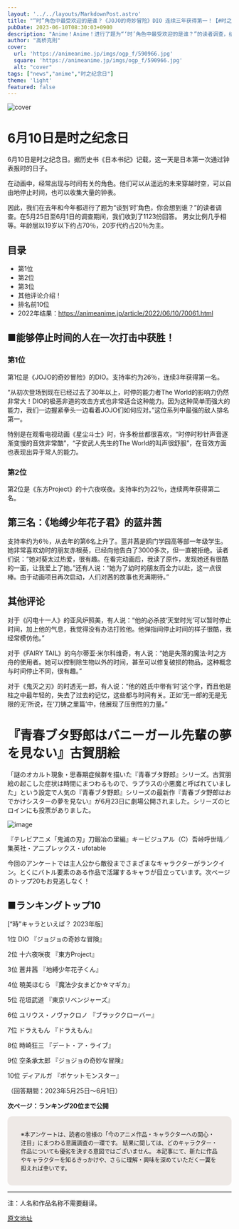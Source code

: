```yaml
---
layout: '../../layouts/MarkdownPost.astro'
title: "“时”角色中最受欢迎的是谁？《JOJO的奇妙冒险》DIO 连续三年获得第一！【#时之纪念日】23年版"
pubDate: 2023-06-10T08:30:03+0900
description: "Anime！Anime！进行了题为“‘时’角色中最受欢迎的是谁？”的读者调查，结果公布。"
author: "高桥克則"
cover:
  url: 'https://animeanime.jp/imgs/ogp_f/590966.jpg'
  square: 'https://animeanime.jp/imgs/ogp_f/590966.jpg'
  alt: "cover"
tags: ["news","anime","时之纪念日"]
theme: 'light'
featured: false
---
```

![cover](https://animeanime.jp/imgs/ogp_f/590966.jpg)

# 6月10日是时之纪念日

6月10日是时之纪念日。据历史书《日本书纪》记载，这一天是日本第一次通过钟表报时的日子。

在动画中，经常出现与时间有关的角色。他们可以从遥远的未来穿越时空，可以自由地停止时间，也可以收集大量的钟表。

因此，我们在去年和今年都进行了题为“谈到‘时’角色，你会想到谁？”的读者调查。在5月25日至6月1日的调查期间，我们收到了1123份回答。
男女比例几乎相等。年龄层以19岁以下约占70％，20岁代约占20％为主。 

## 目录
- 第1位
- 第2位
- 第3位
- 其他评论介绍！
- 排名前10位
- 2022年结果：https://animeanime.jp/article/2022/06/10/70061.html

## ■能够停止时间的人在一次打击中获胜！
### 第1位
第1位是《JOJO的奇妙冒险》的DIO。支持率约为26％，连续3年获得第一名。

“从初次登场到现在已经过去了30年以上，时停的能力者The World的影响力仍然非常大！DIO的极恶非道的攻击方式也非常适合这种能力。因为这种简单而强大的能力，我们一边握紧拳头一边看着JOJO们如何应对。”这位系列中最强的敌人排名第一。

特别是在观看电视动画《星尘斗士》时，许多粉丝都很喜欢，“时停时秒针声音逐渐变慢的音效非常酷”，“子安武人先生的The World的叫声很舒服”，在音效方面也表现出异于常人的能力。

### 第2位
第2位是《东方Project》的十六夜咲夜。支持率约为22％，连续两年获得第二名。
## 第三名：《地缚少年花子君》的蓝井茜

支持率约为6％，从去年的第6名上升了。蓝井茜是鸥门学园高等部一年级学生。她非常喜欢幼时的朋友赤根葵，已经向他告白了3000多次，但一直被拒绝。读者们说：“她对葵太过热爱，很有趣。在看完动画后，我读了原作，发现她还有很酷的一面，让我爱上了她。”还有人说：“她为了幼时的朋友而全力以赴，这一点很棒。由于动画项目再次启动，人们对茜的故事也充满期待。”

## 其他评论

对于《闪电十一人》的亚风炉照美，有人说：“他的必杀技‘天堂时光’可以暂时停止时间，加上他的气息，我觉得没有办法打败他。他弹指间停止时间的样子很酷，我经常模仿他。”

对于《FAIRY TAIL》的乌尔蒂亚·米尔科维奇，有人说：“她是失落的魔法·时之方舟的使用者。她可以控制除生物以外的时间，甚至可以修复破损的物品，这种概念与时间停止不同，很有趣。”

对于《鬼灭之刃》的时透无一郎，有人说：“他的姓氏中带有‘时’这个字，而且他是柱之中最年轻的，失去了过去的记忆，这些都与时间有关。正如‘无一郎的无是无限的无’所说，在‘刀铸之里篇’中，他展现了压倒性的力量。”
# 『青春ブタ野郎はバニーガール先輩の夢を見ない』古賀朋絵

「謎のオカルト現象・思春期症候群を描いた『青春ブタ野郎』シリーズ。古賀朋絵の起こした症状は時間にまつわるもので、ラプラスの小悪魔と呼ばれていました」という設定で人気の『青春ブタ野郎』シリーズの最新作『青春ブタ野郎はおでかけシスターの夢を見ない』が6月23日に劇場公開されました。シリーズのヒロインにも投票がありました。

![image](https://animeanime.jp/imgs/zoom/590092.jpg)

『テレビアニメ「鬼滅の刃」刀鍛冶の里編』キービジュアル（C）吾峠呼世晴／集英社・アニプレックス・ufotable

今回のアンケートでは主人公から敵役までさまざまなキャラクターがランクイン。とくにバトル要素のある作品で活躍するキャラが目立っています。次ページのトップ20もお見逃しなく！

## ■ランキングトップ10

[“時”キャラといえば？ 2023年版]

1位 DIO 『ジョジョの奇妙な冒険』

2位 十六夜咲夜 『東方Project』

3位 蒼井茜 『地縛少年花子くん』

4位 暁美ほむら 『魔法少女まどか☆マギカ』

5位 花垣武道 『東京リベンジャーズ』

6位 ユリウス・ノヴァクロノ 『ブラッククローバー』

7位 ドラえもん 『ドラえもん』

8位 時崎狂三 『デート・ア・ライブ』

9位 空条承太郎 『ジョジョの奇妙な冒険』

10位 ディアルガ 『ポケットモンスター』

（回答期間：2023年5月25日～6月1日）

<span style="font-weight:bold;">次ページ：ランキング20位まで公開</span>

<div style="background-color:#eee9e6; border-radius:10px; padding:30px;">
<span style="font-size:90%">※本アンケートは、読者の皆様の「今のアニメ作品・キャラクターへの関心・注目」にまつわる意識調査の一環です。 結果に関しては、どのキャラクター・作品についても優劣を決する意図ではございません。 本記事にて、新たに作品やキャラクターを知るきっかけや、さらに理解・興味を深めていただく一翼を担えれば幸いです。 </span>
</div>

---

注：人名和作品名称不需要翻译。

  [原文地址](https://animeanime.jp/article/2023/06/10/77838.html)